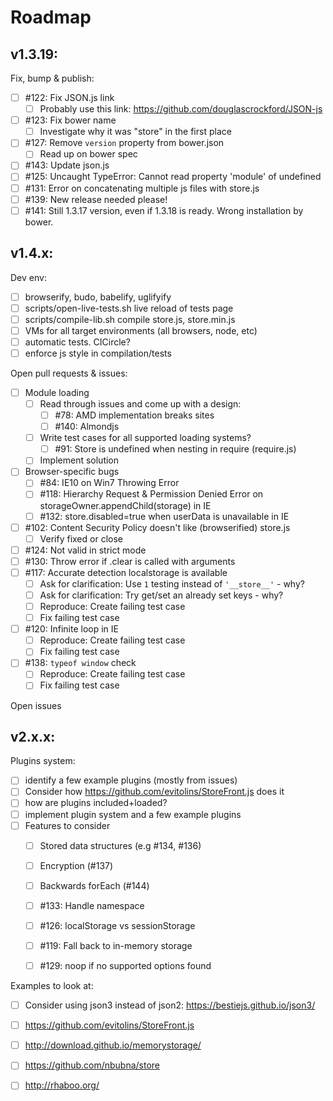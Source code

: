 Roadmap
=======

v1.3.19:
--------

Fix, bump & publish:
- [ ] #122: Fix JSON.js link
	- [ ] Probably use this link: https://github.com/douglascrockford/JSON-js
- [ ] #123: Fix bower name
	- [ ] Investigate why it was "store" in the first place
- [ ] #127: Remove `version` property from bower.json
	- [ ] Read up on bower spec
- [ ] #143: Update json.js
- [ ] #125: Uncaught TypeError: Cannot read property 'module' of undefined
- [ ] #131: Error on concatenating multiple js files with store.js
- [ ] #139: New release needed please!
- [ ] #141: Still 1.3.17 version, even if 1.3.18 is ready. Wrong installation by bower.

v1.4.x:
-------

Dev env:
- [ ] browserify, budo, babelify, uglifyify
- [ ] scripts/open-live-tests.sh live reload of tests page
- [ ] scripts/compile-lib.sh compile store.js, store.min.js
- [ ] VMs for all target environments (all browsers, node, etc)
- [ ] automatic tests. CICircle?
- [ ] enforce js style in compilation/tests

Open pull requests & issues:
- [ ] Module loading
	- [ ] Read through issues and come up with a design:
		- [ ] #78: AMD implementation breaks sites
		- [ ] #140: Almondjs
	- [ ] Write test cases for all supported loading systems?
		- [ ] #91: Store is undefined when nesting in require (require.js)
	- [ ] Implement solution
- [ ] Browser-specific bugs
	- [ ] #84: IE10 on Win7 Throwing Error
	- [ ] #118: Hierarchy Request & Permission Denied Error on storageOwner.appendChild(storage) in IE
	- [ ] #132: store.disabled=true when userData is unavailable in IE
- [ ] #102: Content Security Policy doesn't like (browserified) store.js
	- [ ] Verify fixed or close
- [ ] #124: Not valid in strict mode
- [ ] #130: Throw error if .clear is called with arguments
- [ ] #117: Accurate detection localstorage is available
	- [ ] Ask for clarification: Use `1` testing instead of `'__store__'` - why?
	- [ ] Ask for clarification: Try get/set an already set keys - why?
	- [ ] Reproduce: Create failing test case
	- [ ] Fix failing test case
- [ ] #120: Infinite loop in IE
	- [ ] Reproduce: Create failing test case
	- [ ] Fix failing test case
- [ ] #138: `typeof window` check
	- [ ] Reproduce: Create failing test case
	- [ ] Fix failing test case

Open issues


v2.x.x:
-------

Plugins system:
- [ ] identify a few example plugins (mostly from issues)
- [ ] Consider how https://github.com/evitolins/StoreFront.js does it
- [ ] how are plugins included+loaded?
- [ ] implement plugin system and a few example plugins
- [ ] Features to consider
	- [ ] Stored data structures (e.g #134, #136)
	- [ ] Encryption (#137)
	- [ ] Backwards forEach (#144)
	- [ ] #133: Handle namespace
	- [ ] #126: localStorage vs sessionStorage
	- [ ] #119: Fall back to in-memory storage
	- [ ] #129: noop if no supported options found


Examples to look at:
- [ ] Consider using json3 instead of json2: https://bestiejs.github.io/json3/
- [ ] https://github.com/evitolins/StoreFront.js
- [ ] http://download.github.io/memorystorage/
- [ ] https://github.com/nbubna/store
- [ ] http://rhaboo.org/


